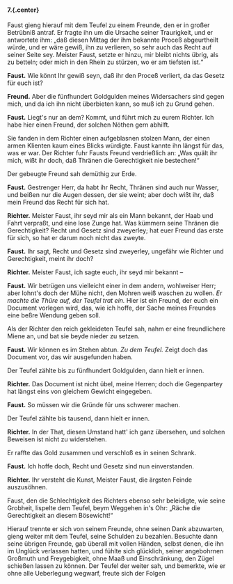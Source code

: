 #### 7.{.center}

Faust gieng hierauf mit dem Teufel zu einem Freunde, den er in großer Betrübniß antraf. Er fragte ihn um die Ursache seiner Traurigkeit, und er antwortete ihm: „daß diesen Mittag der ihm bekannte Proceß abgeurtheilt würde, und er wäre gewiß, ihn zu verlieren, so sehr auch das Recht auf seiner Seite sey. Meister Faust, setzte er hinzu, mir bleibt nichts übrig, als zu betteln; oder mich in den Rhein zu stürzen, wo er am tiefsten ist.“

**Faust.** Wie könnt Ihr gewiß seyn, daß ihr den Proceß verliert, da das Gesetz für euch ist?

**Freund.** Aber die fünfhundert Goldgulden meines Widersachers sind gegen mich, und da ich ihn nicht überbieten kann, so muß ich zu Grund gehen.

**Faust.** Liegt's nur an dem? Kommt, und führt mich zu eurem Richter. Ich habe hier einen Freund, der solchen Nöthen gern abhilft.

Sie fanden in dem Richter einen aufgeblasnen stolzen Mann, der einen armen Klienten kaum eines Blicks würdigte. Faust kannte ihn längst für das, was er war. Der Richter fuhr Fausts Freund verdrießlich an: „Was quält ihr mich, wißt ihr doch, daß Thränen die Gerechtigkeit nie bestechen!“

Der gebeugte Freund sah demüthig zur Erde.

**Faust.** Gestrenger Herr, da habt ihr Recht, Thränen sind auch nur Wasser, und beißen nur die Augen dessen, der sie weint; aber doch wißt ihr, daß mein Freund das Recht für sich hat.

**Richter.** Meister Faust, ihr seyd mir als ein Mann bekannt, der Haab und Fahrt verpraßt, und eine lose Zunge hat. Was kümmern seine Thränen die Gerechtigkeit? Recht und Gesetz sind zweyerley; hat euer Freund das erste für sich, so hat er darum noch nicht das zweyte.

**Faust.** Ihr sagt, Recht und Gesetz sind zweyerley, ungefähr wie Richter und Gerechtigkeit, meint ihr doch?

**Richter.** Meister Faust, ich sagte euch, ihr seyd mir bekannt –

**Faust.** Wir betrügen uns vielleicht einer in dem andern, wohlweiser Herr; aber lohnt's doch der Mühe nicht, den Mohren weiß waschen zu wollen. _Er machte die Thüre auf, der Teufel trat ein._ Hier ist ein Freund, der euch ein Document vorlegen wird, das, wie ich hoffe, der Sache meines Freundes eine beßre Wendung geben soll.

Als der Richter den reich gekleideten Teufel sah, nahm er eine freundlichere Miene an, und bat sie beyde nieder zu setzen.

**Faust.** Wir können es im Stehen abtun. _Zu dem Teufel._ Zeigt doch das Document vor, das wir ausgefunden haben.

Der Teufel zählte bis zu fünfhundert Goldgulden, dann hielt er innen.

**Richter.** Das Document ist nicht übel, meine Herren; doch die Gegenpartey hat längst eins von gleichem Gewicht eingegeben.

**Faust.** So müssen wir die Gründe für uns schwerer machen.

Der Teufel zählte bis tausend, dann hielt er innen.

**Richter.** In der That, diesen Umstand hatt' ich ganz übersehen, und solchen Beweisen ist nicht zu widerstehen.

Er raffte das Gold zusammen und verschloß es in seinen Schrank.

**Faust.** Ich hoffe doch, Recht und Gesetz sind nun einverstanden.

**Richter.** Ihr versteht die Kunst, Meister Faust, die ärgsten Feinde auszusöhnen.

Faust, den die Schlechtigkeit des Richters ebenso sehr beleidigte, wie seine Grobheit, lispelte dem Teufel, beym Weggehen in's Ohr: „Räche die Gerechtigkeit an diesem Bösewicht!“

Hierauf trennte er sich von seinem Freunde, ohne seinen Dank abzuwarten, gieng weiter mit dem Teufel, seine Schulden zu bezahlen. Besuchte dann seine übrigen Freunde, gab überall mit vollen Händen, selbst denen, die ihn im Unglück verlassen hatten, und fühlte sich glücklich, seiner angebohrnen Großmuth und Freygebigkeit, ohne Maaß und Einschränkung, den Zügel schießen lassen zu können. Der Teufel der weiter sah, und bemerkte, wie er ohne alle Ueberlegung wegwarf, freute sich der Folgen
